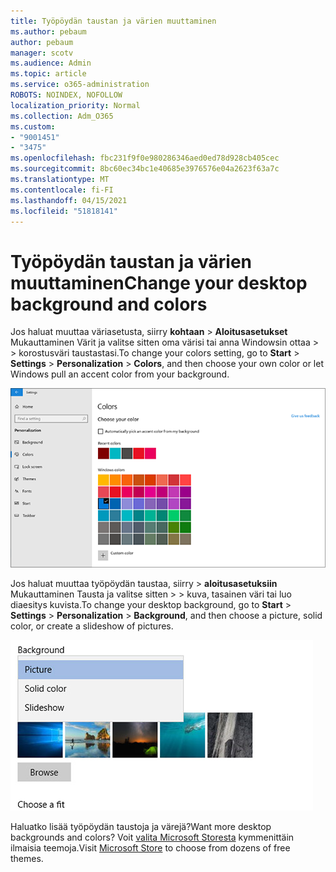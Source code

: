 ```yaml
---
title: Työpöydän taustan ja värien muuttaminen
ms.author: pebaum
author: pebaum
manager: scotv
ms.audience: Admin
ms.topic: article
ms.service: o365-administration
ROBOTS: NOINDEX, NOFOLLOW
localization_priority: Normal
ms.collection: Adm_O365
ms.custom:
- "9001451"
- "3475"
ms.openlocfilehash: fbc231f9f0e980286346aed0ed78d928cb405cec
ms.sourcegitcommit: 8bc60ec34bc1e40685e3976576e04a2623f63a7c
ms.translationtype: MT
ms.contentlocale: fi-FI
ms.lasthandoff: 04/15/2021
ms.locfileid: "51818141"
---
```

# <a name="change-your-desktop-background-and-colors"></a><span data-ttu-id="5d29f-102">Työpöydän taustan ja värien muuttaminen</span><span class="sxs-lookup"><span data-stu-id="5d29f-102">Change your desktop background and colors</span></span>

<span data-ttu-id="5d29f-103">Jos haluat muuttaa väriasetusta, siirry **kohtaan**  >  **Aloitusasetukset** Mukauttaminen Värit ja valitse sitten oma värisi tai anna Windowsin ottaa  >    >  korostusväri taustastasi.</span><span class="sxs-lookup"><span data-stu-id="5d29f-103">To change your colors setting, go to **Start** > **Settings** > **Personalization** > **Colors**, and then choose your own color or let Windows pull an accent color from your background.</span></span>

![Mukauta värejä Windowsissa.](media/windows-personalization-colors.png)

<span data-ttu-id="5d29f-105">Jos haluat muuttaa työpöydän taustaa, siirry  >  **aloitusasetuksiin** Mukauttaminen Tausta ja valitse sitten  >    >  kuva, tasainen väri tai luo diaesitys kuvista.</span><span class="sxs-lookup"><span data-stu-id="5d29f-105">To change your desktop background, go to **Start** > **Settings** > **Personalization** > **Background**, and then choose a picture, solid color, or create a slideshow of pictures.</span></span> 

![Muuta Windowsin työpöydän taustaa.](media/windows-desktop-background.png)

<span data-ttu-id="5d29f-107">Haluatko lisää työpöydän taustoja ja värejä?</span><span class="sxs-lookup"><span data-stu-id="5d29f-107">Want more desktop backgrounds and colors?</span></span> <span data-ttu-id="5d29f-108">Voit [valita Microsoft Storesta](https://www.microsoft.com/store/collections/windowsthemes) kymmenittäin ilmaisia teemoja.</span><span class="sxs-lookup"><span data-stu-id="5d29f-108">Visit [Microsoft Store](https://www.microsoft.com/store/collections/windowsthemes) to choose from dozens of free themes.</span></span>
